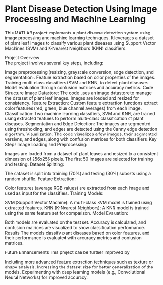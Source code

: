 # Plant Disease Detection Using Image Processing and Machine Learning
This MATLAB project implements a plant disease detection system using image processing and machine learning techniques. It leverages a dataset of plant leaf images to classify various plant diseases using Support Vector Machines (SVM) and K-Nearest Neighbors (KNN) classifiers.

Project Overview  
The project involves several key steps, including:

Image preprocessing (resizing, grayscale conversion, edge detection, and segmentation).
Feature extraction based on color properties of the images.
Training multi-class classifiers (SVM and KNN) to detect plant diseases.
Model evaluation through confusion matrices and accuracy metrics.
Code Structure
Image Datastore: The code uses an image datastore to manage the dataset of plant leaf images. Images are loaded and resized for consistency.
Feature Extraction: Custom feature extraction functions extract color features (red, green, blue channel averages) from each image.
Classification: Two machine learning classifiers, SVM and KNN, are trained using extracted features to perform multi-class classification of plant diseases.
Segmentation and Edge Detection: The images are segmented using thresholding, and edges are detected using the Canny edge detection algorithm.
Visualization: The code visualizes a few images, their segmented versions, and edges, along with confusion matrices for both classifiers.
Key Steps
Image Loading and Preprocessing:

Images are loaded from a dataset of plant leaves and resized to a consistent dimension of 256x256 pixels.
The first 50 images are selected for training and testing.
Dataset Splitting:

The dataset is split into training (70%) and testing (30%) subsets using a random shuffle.
Feature Extraction:

Color features (average RGB values) are extracted from each image and used as input for the classifiers.
Training Models:

SVM (Support Vector Machine): A multi-class SVM model is trained using extracted features.
KNN (K-Nearest Neighbors): A KNN model is trained using the same feature set for comparison.
Model Evaluation:

Both models are evaluated on the test set. Accuracy is calculated, and confusion matrices are visualized to show classification performance.
Results
The models classify plant diseases based on color features, and their performance is evaluated with accuracy metrics and confusion matrices.

Future Enhancements
This project can be further improved by:

Including more advanced feature extraction techniques such as texture or shape analysis.
Increasing the dataset size for better generalization of the models.
Experimenting with deep learning models (e.g., Convolutional Neural Networks) for improved accuracy.
